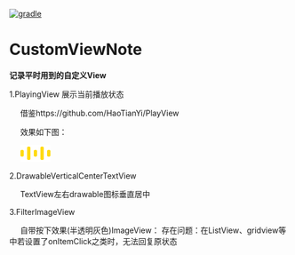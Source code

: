 
[![gradle](https://img.shields.io/badge/gradle-2.3.2-blue.svg)]()
# CustomViewNote
**记录平时用到的自定义View**

1.PlayingView  展示当前播放状态

&nbsp; &nbsp; &nbsp;借鉴https://github.com/HaoTianYi/PlayView 

&nbsp; &nbsp; &nbsp;效果如下图：

&nbsp; &nbsp; &nbsp;![](播放.gif)

2.DrawableVerticalCenterTextView 
  
  &nbsp; &nbsp; &nbsp;TextView左右drawable图标垂直居中
  
3.FilterImageView

&nbsp; &nbsp; &nbsp;自带按下效果(半透明灰色)ImageView： 存在问题：在ListView、gridview等中若设置了onItemClick之类时，无法回复原状态
